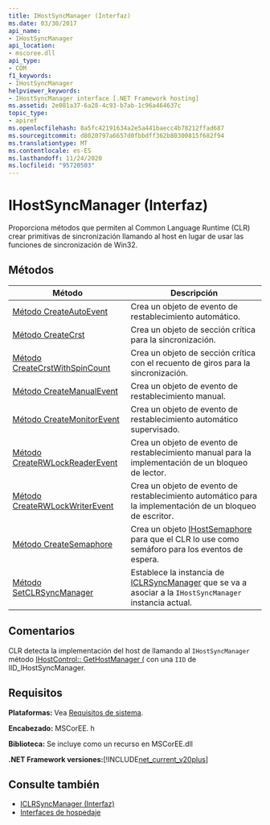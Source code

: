 ```yaml
---
title: IHostSyncManager (Interfaz)
ms.date: 03/30/2017
api_name:
- IHostSyncManager
api_location:
- mscoree.dll
api_type:
- COM
f1_keywords:
- IHostSyncManager
helpviewer_keywords:
- IHostSyncManager interface [.NET Framework hosting]
ms.assetid: 2e081a37-6a28-4c93-b7ab-1c96a464637c
topic_type:
- apiref
ms.openlocfilehash: 8a5fc42191634a2e5a441baecc4b78212ffad687
ms.sourcegitcommit: d8020797a6657d0fbbdff362b80300815f682f94
ms.translationtype: MT
ms.contentlocale: es-ES
ms.lasthandoff: 11/24/2020
ms.locfileid: "95720503"
---
```

# <a name="ihostsyncmanager-interface"></a>IHostSyncManager (Interfaz)

Proporciona métodos que permiten al Common Language Runtime (CLR) crear primitivas de sincronización llamando al host en lugar de usar las funciones de sincronización de Win32.  
  
## <a name="methods"></a>Métodos  
  
|Método|Descripción|  
|------------|-----------------|  
|[Método CreateAutoEvent](ihostsyncmanager-createautoevent-method.md)|Crea un objeto de evento de restablecimiento automático.|  
|[Método CreateCrst](ihostsyncmanager-createcrst-method.md)|Crea un objeto de sección crítica para la sincronización.|  
|[Método CreateCrstWithSpinCount](ihostsyncmanager-createcrstwithspincount-method.md)|Crea un objeto de sección crítica con el recuento de giros para la sincronización.|  
|[Método CreateManualEvent](ihostsyncmanager-createmanualevent-method.md)|Crea un objeto de evento de restablecimiento manual.|  
|[Método CreateMonitorEvent](ihostsyncmanager-createmonitorevent-method.md)|Crea un objeto de evento de restablecimiento automático supervisado.|  
|[Método CreateRWLockReaderEvent](ihostsyncmanager-createrwlockreaderevent-method.md)|Crea un objeto de evento de restablecimiento manual para la implementación de un bloqueo de lector.|  
|[Método CreateRWLockWriterEvent](ihostsyncmanager-createrwlockwriterevent-method.md)|Crea un objeto de evento de restablecimiento automático para la implementación de un bloqueo de escritor.|  
|[Método CreateSemaphore](ihostsyncmanager-createsemaphore-method.md)|Crea un objeto [IHostSemaphore](ihostsemaphore-interface.md) para que el CLR lo use como semáforo para los eventos de espera.|  
|[Método SetCLRSyncManager](ihostsyncmanager-setclrsyncmanager-method.md)|Establece la instancia de [ICLRSyncManager](iclrsyncmanager-interface.md) que se va a asociar a la `IHostSyncManager` instancia actual.|  
  
## <a name="remarks"></a>Comentarios  

 CLR detecta la implementación del host de llamando al `IHostSyncManager` método [IHostControl:: GetHostManager (](ihostcontrol-gethostmanager-method.md) con una `IID` de IID_IHostSyncManager.  
  
## <a name="requirements"></a>Requisitos  

 **Plataformas:** Vea [Requisitos de sistema](../../get-started/system-requirements.md).  
  
 **Encabezado:** MSCorEE. h  
  
 **Biblioteca:** Se incluye como un recurso en MSCorEE.dll  
  
 **.NET Framework versiones:**[!INCLUDE[net_current_v20plus](../../../../includes/net-current-v20plus-md.md)]  
  
## <a name="see-also"></a>Consulte también

- [ICLRSyncManager (Interfaz)](iclrsyncmanager-interface.md)
- [Interfaces de hospedaje](hosting-interfaces.md)
